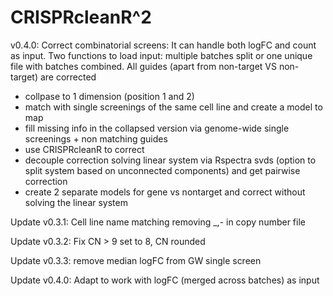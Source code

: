 # CRISPRcleanR^2

v0.4.0: Correct combinatorial screens:
It can handle both logFC and count as input. Two functions to load input: multiple batches split or one unique file with batches combined.
All guides (apart from non-target VS non-target) are corrected
- collpase to 1 dimension (position 1 and 2)
- match with single screenings of the same cell line and create a model to map
- fill missing info in the collapsed version via genome-wide single screenings + non matching guides
- use CRISPRcleanR to correct
- decouple correction solving linear system via Rspectra svds (option to split system based on unconnected components) and get pairwise correction
- create 2 separate models for gene vs nontarget and correct without solving the linear system

Update v0.3.1: Cell line name matching removing \_,\- in copy number file

Update v0.3.2: Fix CN > 9 set to 8, CN rounded

Update v0.3.3: remove median logFC from GW single screen

Update v0.4.0: Adapt to work with logFC (merged across batches) as input
